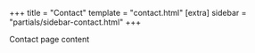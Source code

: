 +++
title = "Contact"
template = "contact.html"
[extra]
sidebar = "partials/sidebar-contact.html"
+++

Contact page content
